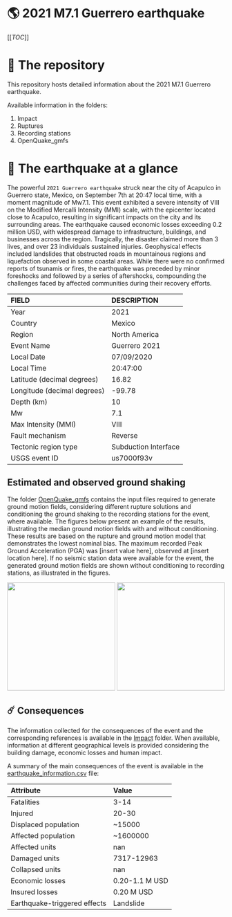 # 🌎 2021 M7.1 Guerrero earthquake
[[_TOC_]]

# 📂 The repository

This repository hosts detailed information about the 2021 M7.1 Guerrero earthquake.

Available information in the folders:

1. Impact
2. Ruptures
3. Recording stations
4. OpenQuake_gmfs


# 🚀 The earthquake at a glance 

The powerful `2021 Guerrero earthquake` struck near the city of Acapulco in Guerrero state, Mexico, on September 7th at 20:47 local time, with a moment magnitude of Mw7.1. This event exhibited a severe intensity of VIII on the Modified Mercalli Intensity (MMI) scale, with the epicenter located close to Acapulco, resulting in significant impacts on the city and its surrounding areas. The earthquake caused economic losses exceeding 0.2 million USD, with widespread damage to infrastructure, buildings, and businesses across the region. Tragically, the disaster claimed more than 3 lives, and over 23 individuals sustained injuries. Geophysical effects included landslides that obstructed roads in mountainous regions and liquefaction observed in some coastal areas. While there were no confirmed reports of tsunamis or fires, the earthquake was preceded by minor foreshocks and followed by a series of aftershocks, compounding the challenges faced by affected communities during their recovery efforts.

| FIELD | DESCRIPTION |
|:-------|:-------------|
| Year | 2021 |
| Country | Mexico |
| Region | North America |
| Event Name | Guerrero 2021 |
| Local Date | 07/09/2020 |
| Local Time | 20:47:00 |
| Latitude (decimal degrees) | 16.82 |
| Longitude (decimal degrees) | -99.78 |
| Depth (km) | 10 |
| Mw | 7.1 |
| Max Intensity (MMI) | VIII |
| Fault mechanism | Reverse |
| Tectonic region type | Subduction Interface |
| USGS event ID | us7000f93v |

## Estimated and observed ground shaking

The folder [OpenQuake_gmfs](./OpenQuake_gmfs/) contains the input files required to generate ground motion fields, considering different rupture solutions and conditioning the ground shaking to the recording stations for the event, where available. The figures below present an example of the results, illustrating the median ground motion fields with and without conditioning. These results are based on the rupture and ground motion model that demonstrates the lowest nominal bias. The maximum recorded Peak Ground Acceleration (PGA) was [insert value here], observed at [insert location here]. If no seismic station data were available for the event, the generated ground motion fields are shown without conditioning to recording stations, as illustrated in the figures.

<img src="./4_OpenQuake_gmfs/median_gmf_stations_none.png" height="250">
<img src="./4_OpenQuake_gmfs/median_gmf_stations_seismic.png" height="250">

## ☄️ Consequences

The information collected for the consequences of the event and the corresponding references is available in the [Impact](./Impact) folder. When available, information at different geographical levels is provided considering the building damage, economic losses and human impact.

A summary of the main consequences of the event is available in the [earthquake_information.csv](./earthquake_information.csv) file:

| Attribute | Value |
|:-------|:-------------|
| Fatalities | 3-14 |
| Injured | 20-30 |
| Displaced population | ~15000 |
| Affected population | ~1600000 |
| Affected units | nan |
| Damaged units | 7317-12963 |
| Collapsed units | nan |
| Economic losses | 0.20-1.1 M USD |
| Insured losses | 0.20 M USD |
| Earthquake-triggered effects | Landslide |
